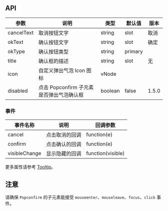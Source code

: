 ## API

| 参数 | 说明 | 类型 | 默认值 | 版本 |
| --- | --- | --- | --- | --- |
| cancelText | 取消按钮文字 | string|slot | 取消 |  |
| okText | 确认按钮文字 | string|slot | 确定 |  |
| okType | 确认按钮类型 | string | primary |  |
| title | 确认框的描述 | string|slot | 无 |  |
| icon | 自定义弹出气泡 Icon 图标 | vNode | <Icon type="exclamation-circle" /> |  |
| disabled | 点击 Popconfirm 子元素是否弹出气泡确认框 | boolean | false | 1.5.0 |

### 事件

| 事件名称 | 说明 | 回调参数 |
| --- | --- | --- |
| cancel | 点击取消的回调 | function(e) |
| confirm | 点击确认的回调 | function(e) |
| visibleChange | 显示隐藏的回调 | function(visible) |

更多属性请参考 [Tooltip](#/components/tooltip-cn/#API)。

## 注意

请确保 `Popconfirm` 的子元素能接受 `mouseenter`、`mouseleave`、`focus`、`click` 事件。

